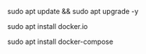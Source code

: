 sudo apt update && sudo apt upgrade -y

sudo apt install docker.io

sudo apt install docker-compose
